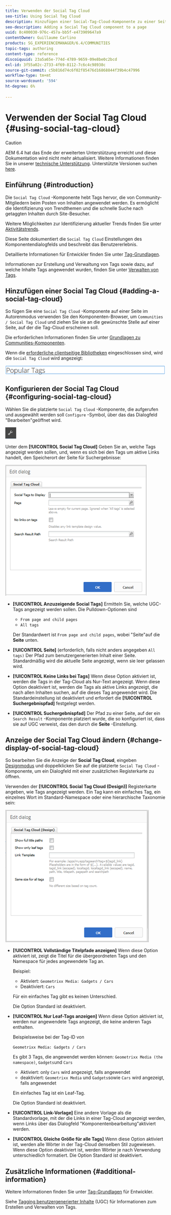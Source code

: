 ```yaml
---
title: Verwenden der Social Tag Cloud
seo-title: Using Social Tag Cloud
description: Hinzufügen einer Social-Tag-Cloud-Komponente zu einer Seite
seo-description: Adding a Social Tag Cloud component to a page
uuid: 8c400030-976c-457a-bb5f-e473909647a9
contentOwner: Guillaume Carlino
products: SG_EXPERIENCEMANAGER/6.4/COMMUNITIES
topic-tags: authoring
content-type: reference
discoiquuid: 23a5a65e-774d-4789-9659-09e8be0c2bcd
exl-id: 3f55a02c-2733-4f69-8112-7c6c4c98938c
source-git-commit: c5b816d74c6f02f85476d16868844f39b4c47996
workflow-type: tm+mt
source-wordcount: '594'
ht-degree: 6%

---
```


# Verwenden der Social Tag Cloud {#using-social-tag-cloud}

>[!CAUTION]
>
>AEM 6.4 hat das Ende der erweiterten Unterstützung erreicht und diese Dokumentation wird nicht mehr aktualisiert. Weitere Informationen finden Sie in unserer [technische Unterstützung](https://helpx.adobe.com/de/support/programs/eol-matrix.html). Unterstützte Versionen suchen [here](https://experienceleague.adobe.com/docs/?lang=de).

## Einführung {#introduction}

Die `Social Tag Cloud` -Komponente hebt Tags hervor, die von Community-Mitgliedern beim Posten von Inhalten angewendet werden. Es ermöglicht die Identifizierung von Trendthemen und die schnelle Suche nach getaggten Inhalten durch Site-Besucher.

Weitere Möglichkeiten zur Identifizierung aktueller Trends finden Sie unter [Aktivitätstrends](trends.md).

Diese Seite dokumentiert die `Social Tag Cloud` Einstellungen des Komponentendialogfelds und beschreibt das Benutzererlebnis.

Detaillierte Informationen für Entwickler finden Sie unter [Tag-Grundlagen](tag.md).

Informationen zur Erstellung und Verwaltung von Tags sowie dazu, auf welche Inhalte Tags angewendet wurden, finden Sie unter [Verwalten von Tags](../../help/sites-administering/tags.md).

## Hinzufügen einer Social Tag Cloud {#adding-a-social-tag-cloud}

So fügen Sie eine `Social Tag Cloud` -Komponente auf einer Seite im Autorenmodus verwenden Sie den Komponenten-Browser, um `Communities / Social Tag Cloud` und ziehen Sie sie an die gewünschte Stelle auf einer Seite, auf der die Tag-Cloud erscheinen soll.

Die erforderlichen Informationen finden Sie unter [Grundlagen zu Communities-Komponenten](basics.md).

Wenn die [erforderliche clientseitige Bibliotheken](tag.md#essentials-for-client-side) eingeschlossen sind, wird die `Social Tag Cloud` wird angezeigt:

![chlimage_1-303](assets/chlimage_1-303.png)

## Konfigurieren der Social Tag Cloud {#configuring-social-tag-cloud}

Wählen Sie die platzierte `Social Tag Cloud` -Komponente, die aufgerufen und ausgewählt werden soll `Configure` -Symbol, über das das Dialogfeld &quot;Bearbeiten&quot;geöffnet wird.

![chlimage_1-304](assets/chlimage_1-304.png)

Unter dem **[!UICONTROL Social Tag Cloud]** Geben Sie an, welche Tags angezeigt werden sollen, und, wenn es sich bei den Tags um aktive Links handelt, den Speicherort der Seite für Suchergebnisse:

![chlimage_1-305](assets/chlimage_1-305.png)

* **[!UICONTROL Anzuzeigende Social Tags]**
Ermitteln Sie, welche UGC-Tags angezeigt werden sollen. Die Pulldown-Optionen sind

   * `From page and child pages`
   * `All tags`

   Der Standardwert ist `From page and child pages`, wobei &quot;Seite&quot;auf die **Seite** unten.

* **[!UICONTROL Seite]**
(erforderlich, falls nicht anders angegeben 
`All tags)` Der Pfad zum benutzergenerierten Inhalt einer Seite. Standardmäßig wird die aktuelle Seite angezeigt, wenn sie leer gelassen wird.

* **[!UICONTROL Keine Links bei Tags]**
Wenn diese Option aktiviert ist, werden die Tags in der Tag-Cloud als Nur-Text angezeigt. Wenn diese Option deaktiviert ist, werden die Tags als aktive Links angezeigt, die nach allen Inhalten suchen, auf die dieses Tag angewendet wird. Die Standardeinstellung ist deaktiviert und erfordert die **[!UICONTROL Suchergebnispfad]** festgelegt werden.

* **[!UICONTROL Suchergebnispfad]**
Der Pfad zu einer Seite, auf der ein 
`Search Result` -Komponente platziert wurde, die so konfiguriert ist, dass sie auf UGC verweist, das den durch die **Seite** -Einstellung.

## Anzeige der Social Tag Cloud ändern {#change-display-of-social-tag-cloud}

So bearbeiten Sie die Anzeige der **Social Tag Cloud**, eingeben [Designmodus](../../help/sites-authoring/default-components-designmode.md) und doppelklicken Sie auf die platzierte `Social Tag Cloud` -Komponente, um ein Dialogfeld mit einer zusätzlichen Registerkarte zu öffnen.

Verwenden der **[!UICONTROL Social Tag Cloud (Design)]** Registerkarte angeben, wie Tags angezeigt werden. Ein Tag kann ein einfaches Tag, ein einzelnes Wort im Standard-Namespace oder eine hierarchische Taxonomie sein:

![chlimage_1-306](assets/chlimage_1-306.png)

* **[!UICONTROL Vollständige Titelpfade anzeigen]**
Wenn diese Option aktiviert ist, zeigt die Titel für die übergeordneten Tags und den Namespace für jedes angewendete Tag an.

   Beispiel:

   * Aktiviert: `Geometrixx Media: Gadgets / Cars`
   * Deaktiviert: `Cars`

   Für ein einfaches Tag gibt es keinen Unterschied.

   Die Option Standard ist deaktiviert.

* **[!UICONTROL Nur Leaf-Tags anzeigen]**
Wenn diese Option aktiviert ist, werden nur angewendete Tags angezeigt, die keine anderen Tags enthalten.

   Beispielsweise bei der Tag-ID von

   `Geometrixx Media: Gadgets / Cars`

   Es gibt 3 Tags, die angewendet werden können: `Geometrixx Media (the namespace)`, `Gadgets`und `Cars`

   * Aktiviert: only `Cars` wird angezeigt, falls angewendet
   * deaktiviert: `Geometrixx Media` und `Gadgets`sowie `Cars` wird angezeigt, falls angewendet

   Ein einfaches Tag ist ein Leaf-Tag.

   Die Option Standard ist deaktiviert.

* **[!UICONTROL Link-Vorlage]**
Eine andere Vorlage als die Standardvorlage, mit der die Links in einer Tag-Cloud angezeigt werden, wenn Links über das Dialogfeld &quot;Komponentenbearbeitung&quot;aktiviert werden.

* **[!UICONTROL Gleiche Größe für alle Tags]**
Wenn diese Option aktiviert ist, werden alle Wörter in der Tag-Cloud denselben Stil zugewiesen. Wenn diese Option deaktiviert ist, werden Wörter je nach Verwendung unterschiedlich formatiert. Die Option Standard ist deaktiviert.

## Zusätzliche Informationen {#additional-information}

Weitere Informationen finden Sie unter [Tag-Grundlagen](tag.md) für Entwickler.

Siehe [Tagging benutzergenerierter Inhalte](tag-ugc.md) (UGC) für Informationen zum Erstellen und Verwalten von Tags.
